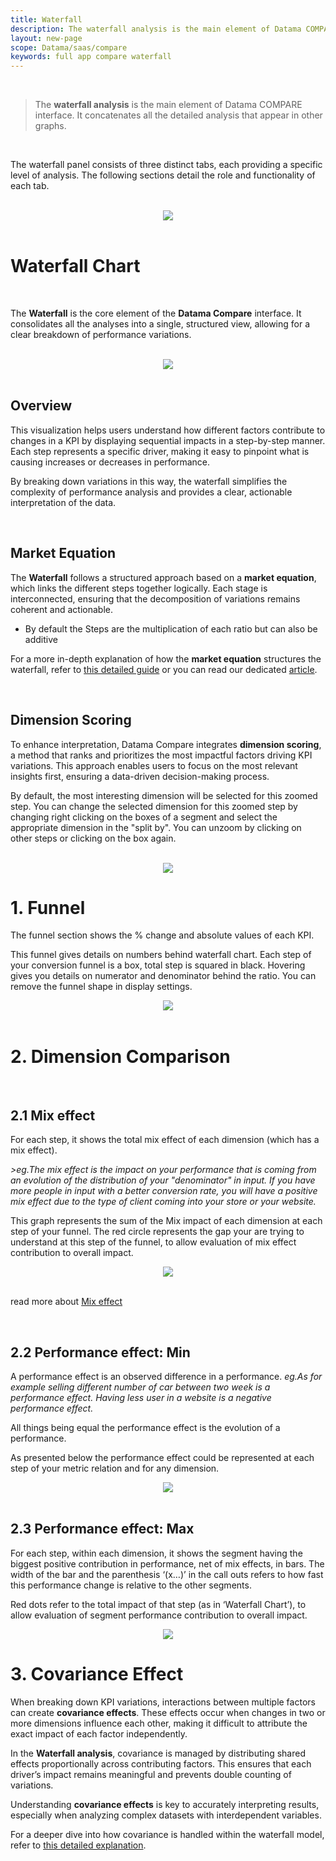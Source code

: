 ```yaml
---
title: Waterfall
description: The waterfall analysis is the main element of Datama COMPARE interface. It concatenates all the detailed analysis that appear in other graphs.
layout: new-page
scope: Datama/saas/compare
keywords: full app compare waterfall
---
```


<br>

> The **waterfall analysis** is the main element of Datama COMPARE interface. It concatenates all the detailed analysis that appear in other graphs.

<br>

The waterfall panel consists of three distinct tabs, each providing a specific level of analysis. The following sections detail the role and functionality of each tab.

<br>

<center> <img src="{{site.url}}/{{site.baseurl}}/core_app/new/compare/interface/images/compare_waterfall.png"> </center>



<!--* [Waterfall Chart](#waterfall-chart)
* [Funnel](#funnel)
* [Dimension Comparison](#dimension-comparison)
    *   [Mix Effect](#mix-effect)
    *   [Performance Effect - Min](#performance-effect-min)
    *   [Performance Effect - Max](#performance-effect-max)
-->


<br>

# <b>Waterfall Chart</b>

<br>

The **Waterfall** is the core element of the **Datama Compare** interface. It consolidates all the analyses into a single, structured view, allowing for a clear breakdown of performance variations.  

<br>

<center> <img src="{{site.url}}/{{site.baseurl}}/core_app/new/compare/interface/images/Waterfall-768x627.jpg"> </center>

<br>

## Overview  

This visualization helps users understand how different factors contribute to changes in a KPI by displaying sequential impacts in a step-by-step manner. Each step represents a specific driver, making it easy to pinpoint what is causing increases or decreases in performance.  

By breaking down variations in this way, the waterfall simplifies the complexity of performance analysis and provides a clear, actionable interpretation of the data.  

<br>

## Market Equation  

The **Waterfall** follows a structured approach based on a **market equation**, which links the different steps together logically. Each stage is interconnected, ensuring that the decomposition of variations remains coherent and actionable.  

* By default the Steps are the multiplication of each ratio but can also be additive

For a more in-depth explanation of how the **market equation** structures the waterfall, refer to [this detailed guide]({{site.url}}/{{site.baseurl}}/core_app/new/interface/subheader/metrics_relation.html) or you can read our dedicated [article](https://datama.io/how-to-build-my-business-metric-relation/).


<br>

## Dimension Scoring  

To enhance interpretation, Datama Compare integrates **dimension scoring**, a method that ranks and prioritizes the most impactful factors driving KPI variations. This approach enables users to focus on the most relevant insights first, ensuring a data-driven decision-making process.  

By default, the most interesting dimension will be selected for this zoomed step. 
You can change the selected dimension for this zoomed step by changing right clicking on the boxes of a segment and select the appropriate dimension in the "split by". You can unzoom by clicking on other steps or clicking on the box again.


<!--* Need to distribute co-variance proportionally to abs(gap) to 'make it match'. Co-variance has to be monitored in final output. See [Covariance]({{site.url}}/{{site.baseurl}}/core_app/new/compare/model/modeling_components.html) page-->    

<br>

<center> <img src="{{site.url}}/{{site.baseurl}}/core_app/new/compare/interface/images/compare_zoomedView.jpg"> </center>


# <b>1. Funnel</b>

The funnel section shows the % change and absolute values of each KPI.

This funnel gives details on numbers behind waterfall chart. Each step of your conversion funnel is a box, total step is squared in black. Hovering gives you details on numerator and denominator behind the ratio. You can remove the funnel shape in display settings.

<center> <img src="{{site.url}}/{{site.baseurl}}/core_app/new/compare/interface/images/compare_funnel.png"> </center>

<br>

# <b>2. Dimension Comparison</b>

<br>

## **2.1 Mix effect**

For each step, it shows the total mix effect of each dimension (which has a mix effect).

<i>>eg.The mix effect is the impact on your performance that is coming from an evolution of the distribution of your "denominator" in input. If you have more people in input with a better conversion rate, you will have a positive mix effect due to the type of client coming into your store or your website.</i>

This graph represents the sum of the Mix impact of each dimension at each step of your funnel. The red circle represents the gap your are trying to understand at this step of the funnel, to allow evaluation of mix effect contribution to overall impact.


<center> <img src="{{site.url}}/{{site.baseurl}}/core_app/new/compare/interface/images/compare_dimensionComparisonMix.jpg"> </center>

<br>

read more about [Mix effect]({{site.url}}/{{site.baseurl}}/core_app/new/compare/model/dimension_analysis_mix.html#mix-effect)

<br>


## **2.2 Performance effect: Min**

A performance effect is an observed difference in a performance. <i>eg.As for example selling different number of car between two week is a performance effect. Having less user in a website is a negative performance effect.</i>

All things being equal the performance effect is the evolution of a performance.

As presented below the performance effect could be represented at each step of your metric relation and for any dimension.

<center> <img src="{{site.url}}/{{site.baseurl}}/core_app/new/compare/interface/images/compare_dimensionComparisonPerfMin.jpg"> </center>

<br>

## **2.3 Performance effect: Max**

For each step, within each dimension, it shows the segment having the biggest positive contribution in performance, net of mix effects, in bars.
The width of the bar and the parenthesis ‘(x…)’ in the call outs refers to how fast this performance change is relative to the other segments.

Red dots refer to the total impact of that step (as in ‘Waterfall Chart’), to allow evaluation of segment performance contribution to overall impact.

<center> <img src="{{site.url}}/{{site.baseurl}}/core_app/new/compare/interface/images/compare_dimensionComparisonPerfMax.jpg"> </center>


# <b>3. Covariance Effect</b>

When breaking down KPI variations, interactions between multiple factors can create **covariance effects**. These effects occur when changes in two or more dimensions influence each other, making it difficult to attribute the exact impact of each factor independently.  

In the **Waterfall analysis**, covariance is managed by distributing shared effects proportionally across contributing factors. This ensures that each driver’s impact remains meaningful and prevents double counting of variations.  

Understanding **covariance effects** is key to accurately interpreting results, especially when analyzing complex datasets with interdependent variables.  

For a deeper dive into how covariance is handled within the waterfall model, refer to [this detailed explanation]({{site.url}}/{{site.baseurl}}/core_app/new/compare/model/covariance.html).  
